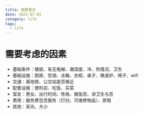 ```yaml
---
title: 租房笔记
date: 2022-07-03
category: life
tags:
  - life
---
```


<!-- more -->

# 需要考虑的因素

- 基础条件：楼层、有无电梯、潮湿度、冷、热情况、卫生
- 基础设施：厨房、空调、冰箱、衣柜、桌子、微波炉、椅子、wifi
- 交通：离地铁、公交站是否够近
- 配套设施：便利店、吃饭、买菜
- 室友：男女、出行时间、性格、做饭否、讲卫生与否
- 费用：服务费包含服务（打扫、可维修物品）、房租
- 其他：采光、大小